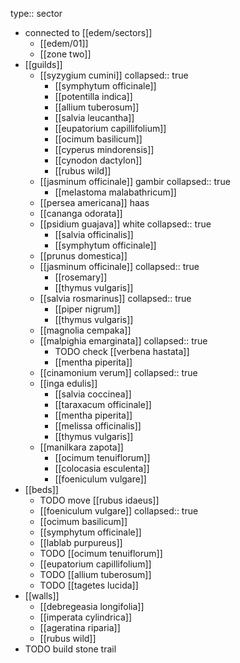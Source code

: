 type:: sector

- connected to [[edem/sectors]]
	- [[edem/01]]
	- [[zone two]]
- [[guilds]]
	- [[syzygium cumini]]
	  collapsed:: true
		- [[symphytum officinale]]
		- [[potentilla indica]]
		- [[allium tuberosum]]
		- [[salvia leucantha]]
		- [[eupatorium capillifolium]]
		- [[ocimum basilicum]]
		- [[cyperus mindorensis]]
		- [[cynodon dactylon]]
		- [[rubus wild]]
	- [[jasminum officinale]] gambir
	  collapsed:: true
		- [[melastoma malabathricum]]
	- [[persea americana]] haas
	- [[cananga odorata]]
	- [[psidium guajava]] white
	  collapsed:: true
		- [[salvia officinalis]]
		- [[symphytum officinale]]
	- [[prunus domestica]]
	- [[jasminum officinale]]
	  collapsed:: true
		- [[rosemary]]
		- [[thymus vulgaris]]
	- [[salvia rosmarinus]]
	  collapsed:: true
		- [[piper nigrum]]
		- [[thymus vulgaris]]
	- [[magnolia cempaka]]
	- [[malpighia emarginata]]
	  collapsed:: true
		- TODO check [[verbena hastata]]
		- [[mentha piperita]]
	- [[cinamonium verum]]
	  collapsed:: true
	- [[inga edulis]]
		- [[salvia coccinea]]
		- [[taraxacum officinale]]
		- [[mentha piperita]]
		- [[melissa officinalis]]
		- [[thymus vulgaris]]
	- [[manilkara zapota]]
		- [[ocimum tenuiflorum]]
		- [[colocasia esculenta]]
		- [[foeniculum vulgare]]
- [[beds]]
	- TODO move [[rubus idaeus]]
	- [[foeniculum vulgare]]
	  collapsed:: true
	- [[ocimum basilicum]]
	- [[symphytum officinale]]
	- [[lablab purpureus]]
	- TODO [[ocimum tenuiflorum]]
	- [[eupatorium capillifolium]]
	- TODO [[allium tuberosum]]
	- TODO [[tagetes lucida]]
- [[walls]]
	- [[debregeasia longifolia]]
	- [[imperata cylindrica]]
	- [[ageratina riparia]]
	- [[rubus wild]]
- TODO build stone trail